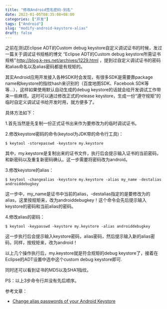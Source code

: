 ```yaml
---
title: "修改Android签名密码-别名"
date: 2023-01-05T08:35:08+08:00
categories: ["开发"]
tags: ["Android"]
slug: "modify-android-keystore-alias"
draft: false
---
```


之前在测试Eclipse ADT的Custom debug keystore自定义调试证书的时候，发过一篇关于调试证书规格的博文 “Eclipse ADT的Custom debug keystore所需证书规格”:http://blog.k-res.net/archives/1229.html ，提到过自定义调试证书的密码和alias命名以及alias密码都是有规矩的。

其实Android应用开发接入各种SDK时会发现，有很多SDK是需要靠package name和keystore的指纹hash来识别的（百度地图SDK、Facebook SDK等等…），这样如果使用默认自动生成的debug keystore的话就会给开发调试工作带来一些麻烦。这时可以通过修改正式的release keystore，生成一份“遵守规矩”的临时自定义调试证书给开发时用，就方便多了。

具体方法如下：

1.首先当然是先复制一份正式证书出来作为要修改为的临时调试证书。

2.修改keystore密码的命令(keytool为JDK带的命令行工具)：

```shell
$ keytool -storepasswd -keystore my.keystore
```
其中，my.keystore是复制出来的证书文件，执行后会提示输入证书的当前密码，和新密码以及重复新密码确认。这一步需要将密码改为android。

3.修改keystore的alias：

```shell
$ keytool -changealias -keystore my.keystore -alias my_name -destalias androiddebugkey
```
这一步中，my_name是证书中当前的alias，-destalias指定的是要修改为的alias，这里按规矩来，改为androiddebugkey！这个命令会先后提示输入keystore的密码和当前alias的密码。

4.修改alias的密码：
```shell
$ keytool -keypasswd -keystore my.keystore -alias androiddebugkey
```
这一步执行后会提示输入keystore密码，alias密码，然后提示输入新的alias密码，同样，按规矩来，改为android！

以上几个操作执行后，my.keystore就是符合规矩的debug keystore了，接着在Eclipse的ADT设置中选中这个custom debug keystore即可.

同时还可以看到证书的MD5以及SHA1指纹。

PS：以上3步命令行并没有先后顺序。



参考文章：
* [Change alias passwords of your Android Keystore](http://blog.blundell-apps.com/tut-change-alias-passwords-of-your-android-keystore/#comment-2408)